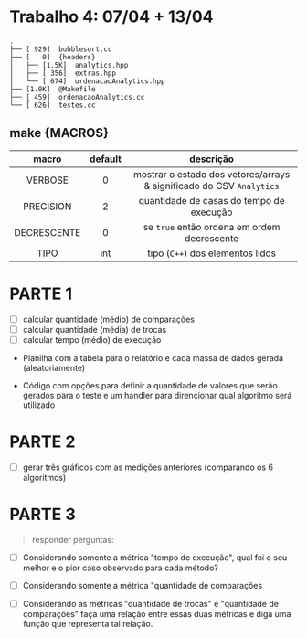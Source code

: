 # Trabalho 4: 07/04 + 13/04


<!-- LEGENDAS DA TREE DIRECTORY:
{pasta}
@executavel
-->
```
.
├── [ 929]  bubblesort.cc
├── [   0]  {headers}
│   ├── [1.5K]  analytics.hpp
│   ├── [ 356]  extras.hpp
│   └── [ 674]  ordenacaoAnalytics.hpp
├── [1.0K]  @Makefile
├── [ 459]  ordenacaoAnalytics.cc
└── [ 626]  testes.cc
```

## make {MACROS}

| macro	| default | descrição |
|:-----:|:-------:|:---------:|
| VERBOSE | 0 | mostrar o estado dos vetores/arrays & significado do CSV `Analytics`
| PRECISION | 2 | quantidade de casas do tempo de execução
| DECRESCENTE | 0 | se `true` então ordena em ordem decrescente
| TIPO | int | tipo (`C++`) dos elementos lidos


PARTE 1
=======
- [ ] calcular quantidade (médio) de comparações
- [ ] calcular quantidade (média) de trocas
- [ ] calcular tempo (médio) de execução

+ Planilha com a tabela para o relatório e cada massa de dados gerada (aleatoriamente)

+ Código com opções para definir a quantidade de valores que serão gerados para o teste e um handler para direncionar qual algoritmo será utilizado


PARTE 2
=======
- [ ] gerar três gráficos com as medições anteriores (comparando os 6 algoritmos)



PARTE 3
=======
> responder perguntas:

- [ ] Considerando somente a métrica "tempo de execução", qual foi o seu melhor e o pior caso observado para cada método?

- [ ] Considerando somente a métrica "quantidade de comparações

- [ ] Considerando as métricas "quantidade de trocas" e "quantidade de comparações" faça uma relação entre essas duas métricas e diga uma função que representa tal relação.
